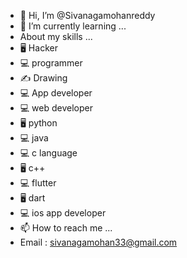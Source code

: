 - 👋 Hi, I’m @Sivanagamohanreddy
- 🌱 I’m currently learning ...
- About my skills ...
- 🖥️ Hacker
- 💻 programmer 
- ✍️ Drawing
- 💻 App developer
- 💻 web developer
- 🖥️ python
- 💻 java
- 💻 c language
- 🖥️ c++
- 💻 flutter
- 🖥️ dart
- 💻 ios app developer 
- 📫 How to reach me ...
- Email : sivanagamohan33@gmail.com
<!---
Sivanagamohanreddy/Sivanagamohanreddy is a ✨ special ✨ repository because its `README.md` (this file) appears on your GitHub profile.
You can click the Preview link to take a look at your changes.
--->
